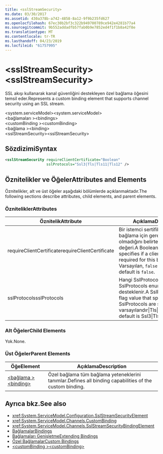 ```yaml
---
title: <sslStreamSecurity>
ms.date: 03/30/2017
ms.assetid: 430a378b-a742-4858-8a12-9f9b235fd627
ms.openlocfilehash: 67ec30b2bf3c322b949700789ce942e4281b77a4
ms.sourcegitcommit: 9b552addadfb57fab0b9e7852ed4f1f1b8a42f8e
ms.translationtype: MT
ms.contentlocale: tr-TR
ms.lasthandoff: 04/23/2019
ms.locfileid: "61757995"
---
```

# <a name="sslstreamsecurity"></a><span data-ttu-id="0d9a2-101">\<sslStreamSecurity></span><span class="sxs-lookup"><span data-stu-id="0d9a2-101">\<sslStreamSecurity></span></span>
<span data-ttu-id="0d9a2-102">SSL akışı kullanarak kanal güvenliğini destekleyen özel bağlama öğesini temsil eder.</span><span class="sxs-lookup"><span data-stu-id="0d9a2-102">Represents a custom binding element that supports channel security using an SSL stream.</span></span>  
  
 <span data-ttu-id="0d9a2-103">\<system.serviceModel></span><span class="sxs-lookup"><span data-stu-id="0d9a2-103">\<system.serviceModel></span></span>  
<span data-ttu-id="0d9a2-104">\<bağlamaları ></span><span class="sxs-lookup"><span data-stu-id="0d9a2-104">\<bindings></span></span>  
<span data-ttu-id="0d9a2-105">\<customBinding ></span><span class="sxs-lookup"><span data-stu-id="0d9a2-105">\<customBinding></span></span>  
<span data-ttu-id="0d9a2-106">\<bağlama ></span><span class="sxs-lookup"><span data-stu-id="0d9a2-106">\<binding></span></span>  
<span data-ttu-id="0d9a2-107">\<sslStreamSecurity></span><span class="sxs-lookup"><span data-stu-id="0d9a2-107">\<sslStreamSecurity></span></span>  
  
## <a name="syntax"></a><span data-ttu-id="0d9a2-108">Sözdizimi</span><span class="sxs-lookup"><span data-stu-id="0d9a2-108">Syntax</span></span>  
  
```xml  
<sslStreamSecurity requireClientCertificate="Boolean"
                   sslProtocols="Ssl3|Tls|Tls11|Tls12" />
```  
  
## <a name="attributes-and-elements"></a><span data-ttu-id="0d9a2-109">Öznitelikler ve Öğeler</span><span class="sxs-lookup"><span data-stu-id="0d9a2-109">Attributes and Elements</span></span>  
 <span data-ttu-id="0d9a2-110">Öznitelikler, alt ve üst öğeler aşağıdaki bölümlerde açıklanmaktadır.</span><span class="sxs-lookup"><span data-stu-id="0d9a2-110">The following sections describe attributes, child elements, and parent elements.</span></span>  
  
### <a name="attributes"></a><span data-ttu-id="0d9a2-111">Öznitelikler</span><span class="sxs-lookup"><span data-stu-id="0d9a2-111">Attributes</span></span>  
  
|<span data-ttu-id="0d9a2-112">Öznitelik</span><span class="sxs-lookup"><span data-stu-id="0d9a2-112">Attribute</span></span>|<span data-ttu-id="0d9a2-113">Açıklama</span><span class="sxs-lookup"><span data-stu-id="0d9a2-113">Description</span></span>|  
|---------------|-----------------|  
|<span data-ttu-id="0d9a2-114">requireClientCertificate</span><span class="sxs-lookup"><span data-stu-id="0d9a2-114">requireClientCertificate</span></span>|<span data-ttu-id="0d9a2-115">Bir istemci sertifikasının Bu bağlama için gerekli olup olmadığını belirten bir Boole değeri.</span><span class="sxs-lookup"><span data-stu-id="0d9a2-115">A Boolean value that specifies if a client certificate is required for this binding.</span></span> <span data-ttu-id="0d9a2-116">Varsayılan, `false` değeridir.</span><span class="sxs-lookup"><span data-stu-id="0d9a2-116">The default is `false`.</span></span>|  
|<span data-ttu-id="0d9a2-117">sslProtocols</span><span class="sxs-lookup"><span data-stu-id="0d9a2-117">sslProtocols</span></span>|<span data-ttu-id="0d9a2-118">Hangi SslProtocols belirten bir SslProtocols enum bayrak değeri desteklenir.</span><span class="sxs-lookup"><span data-stu-id="0d9a2-118">A SslProtocols enum flag value that specifies which SslProtocols are supported.</span></span> <span data-ttu-id="0d9a2-119">Ssl3 varsayılandır&#124;Tls&#124;Tls11&#124;Tls12.</span><span class="sxs-lookup"><span data-stu-id="0d9a2-119">The default is Ssl3&#124;Tls&#124;Tls11&#124;Tls12.</span></span>|  
  
### <a name="child-elements"></a><span data-ttu-id="0d9a2-120">Alt Öğeler</span><span class="sxs-lookup"><span data-stu-id="0d9a2-120">Child Elements</span></span>  
 <span data-ttu-id="0d9a2-121">Yok.</span><span class="sxs-lookup"><span data-stu-id="0d9a2-121">None.</span></span>  
  
### <a name="parent-elements"></a><span data-ttu-id="0d9a2-122">Üst Öğeler</span><span class="sxs-lookup"><span data-stu-id="0d9a2-122">Parent Elements</span></span>  
  
|<span data-ttu-id="0d9a2-123">Öğe</span><span class="sxs-lookup"><span data-stu-id="0d9a2-123">Element</span></span>|<span data-ttu-id="0d9a2-124">Açıklama</span><span class="sxs-lookup"><span data-stu-id="0d9a2-124">Description</span></span>|  
|-------------|-----------------|  
|[<span data-ttu-id="0d9a2-125">\<bağlama ></span><span class="sxs-lookup"><span data-stu-id="0d9a2-125">\<binding></span></span>](../../../../../docs/framework/misc/binding.md)|<span data-ttu-id="0d9a2-126">Özel bağlama tüm bağlama yeteneklerini tanımlar.</span><span class="sxs-lookup"><span data-stu-id="0d9a2-126">Defines all binding capabilities of the custom binding.</span></span>|  
  
## <a name="see-also"></a><span data-ttu-id="0d9a2-127">Ayrıca bkz.</span><span class="sxs-lookup"><span data-stu-id="0d9a2-127">See also</span></span>

- <xref:System.ServiceModel.Configuration.SslStreamSecurityElement>
- <xref:System.ServiceModel.Channels.CustomBinding>
- <xref:System.ServiceModel.Channels.SslStreamSecurityBindingElement>
- [<span data-ttu-id="0d9a2-128">Bağlamalar</span><span class="sxs-lookup"><span data-stu-id="0d9a2-128">Bindings</span></span>](../../../../../docs/framework/wcf/bindings.md)
- [<span data-ttu-id="0d9a2-129">Bağlamaları Genişletme</span><span class="sxs-lookup"><span data-stu-id="0d9a2-129">Extending Bindings</span></span>](../../../../../docs/framework/wcf/extending/extending-bindings.md)
- [<span data-ttu-id="0d9a2-130">Özel Bağlamalar</span><span class="sxs-lookup"><span data-stu-id="0d9a2-130">Custom Bindings</span></span>](../../../../../docs/framework/wcf/extending/custom-bindings.md)
- [<span data-ttu-id="0d9a2-131">\<customBinding ></span><span class="sxs-lookup"><span data-stu-id="0d9a2-131">\<customBinding></span></span>](../../../../../docs/framework/configure-apps/file-schema/wcf/custombinding.md)
